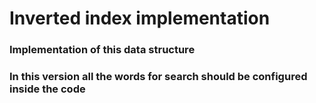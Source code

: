 <h1>Inverted index implementation</h1>
<h3>Implementation of this data structure</h3>
<h3>In this version all the words for search should be configured inside the code</h3>
